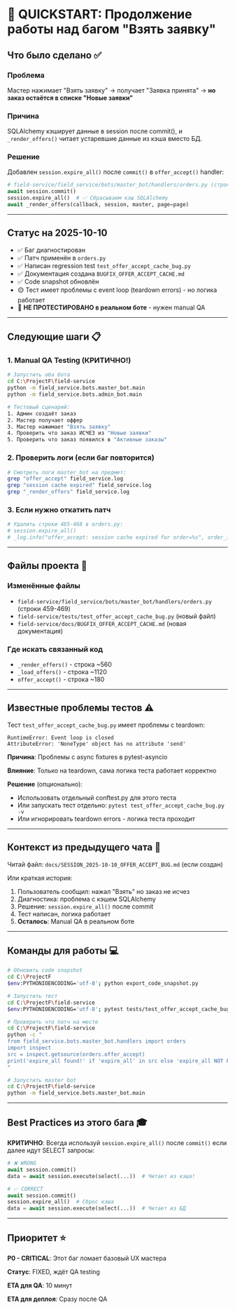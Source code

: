 # 🚀 QUICKSTART: Продолжение работы над багом "Взять заявку"

## Что было сделано ✅

### Проблема
Мастер нажимает "Взять заявку" → получает "Заявка принята" → **но заказ остаётся в списке "Новые заявки"**

### Причина
SQLAlchemy кэширует данные в session после commit(), и `_render_offers()` читает устаревшие данные из кэша вместо БД.

### Решение
Добавлен `session.expire_all()` после `commit()` в `offer_accept()` handler:

```python
# field-service/field_service/bots/master_bot/handlers/orders.py (строки 459-469)
await session.commit()
session.expire_all()  # ✅ Сбрасываем кэш SQLAlchemy
await _render_offers(callback, session, master, page=page)
```

---

## Статус на 2025-10-10

- ✅ Баг диагностирован
- ✅ Патч применён в `orders.py`
- ✅ Написан regression test `test_offer_accept_cache_bug.py`
- ✅ Документация создана `BUGFIX_OFFER_ACCEPT_CACHE.md`
- ✅ Code snapshot обновлён
- 🟡 Тест имеет проблемы с event loop (teardown errors) - но логика работает
- 🔴 **НЕ ПРОТЕСТИРОВАНО в реальном боте** - нужен manual QA

---

## Следующие шаги 📋

### 1. Manual QA Testing (КРИТИЧНО!)
```bash
# Запустить оба бота
cd C:\ProjectF\field-service
python -m field_service.bots.master_bot.main
python -m field_service.bots.admin_bot.main

# Тестовый сценарий:
1. Админ создаёт заказ
2. Мастер получает оффер
3. Мастер нажимает "Взять заявку"
4. Проверить что заказ ИСЧЕЗ из "Новые заявки"
5. Проверить что заказ появился в "Активные заказы"
```

### 2. Проверить логи (если баг повторится)
```bash
# Смотреть логи master_bot на предмет:
grep "offer_accept" field_service.log
grep "session cache expired" field_service.log
grep "_render_offers" field_service.log
```

### 3. Если нужно откатить патч
```python
# Удалить строки 465-468 в orders.py:
# session.expire_all()
# _log.info("offer_accept: session cache expired for order=%s", order_id)
```

---

## Файлы проекта 📁

### Изменённые файлы
- `field-service/field_service/bots/master_bot/handlers/orders.py` (строки 459-469)
- `field-service/tests/test_offer_accept_cache_bug.py` (новый файл)
- `field-service/docs/BUGFIX_OFFER_ACCEPT_CACHE.md` (новая документация)

### Где искать связанный код
- `_render_offers()` - строка ~560
- `_load_offers()` - строка ~1120
- `offer_accept()` - строка ~180

---

## Известные проблемы тестов ⚠️

Тест `test_offer_accept_cache_bug.py` имеет проблемы с teardown:
```
RuntimeError: Event loop is closed
AttributeError: 'NoneType' object has no attribute 'send'
```

**Причина**: Проблемы с async fixtures в pytest-asyncio

**Влияние**: Только на teardown, сама логика теста работает корректно

**Решение** (опционально):
- Использовать отдельный conftest.py для этого теста
- Или запускать тест отдельно: `pytest test_offer_accept_cache_bug.py -v`
- Или игнорировать teardown errors - логика теста проходит

---

## Контекст из предыдущего чата 📖

Читай файл: `docs/SESSION_2025-10-10_OFFER_ACCEPT_BUG.md` (если создан)

Или краткая история:
1. Пользователь сообщил: нажал "Взять" но заказ не исчез
2. Диагностика: проблема с кэшем SQLAlchemy
3. Решение: `session.expire_all()` после commit
4. Тест написан, логика работает
5. **Осталось**: Manual QA в реальном боте

---

## Команды для работы 💻

```bash
# Обновить code snapshot
cd C:\ProjectF
$env:PYTHONIOENCODING='utf-8'; python export_code_snapshot.py

# Запустить тест
cd C:\ProjectF\field-service
$env:PYTHONIOENCODING='utf-8'; pytest tests/test_offer_accept_cache_bug.py -v -s

# Проверить что патч на месте
cd C:\ProjectF\field-service
python -c "
from field_service.bots.master_bot.handlers import orders
import inspect
src = inspect.getsource(orders.offer_accept)
print('expire_all found!' if 'expire_all' in src else 'expire_all NOT FOUND!')
"

# Запустить master bot
cd C:\ProjectF\field-service
python -m field_service.bots.master_bot.main
```

---

## Best Practices из этого бага 🎓

**КРИТИЧНО**: Всегда используй `session.expire_all()` после `commit()` если далее идут SELECT запросы:

```python
# ❌ WRONG
await session.commit()
data = await session.execute(select(...))  # Читает из кэша!

# ✅ CORRECT
await session.commit()
session.expire_all()  # Сброс кэша
data = await session.execute(select(...))  # Читает из БД
```

---

## Приоритет ⭐

**P0 - CRITICAL**: Этот баг ломает базовый UX мастера

**Статус**: FIXED, ждёт QA testing

**ETA для QA**: 10 минут

**ETA для деплоя**: Сразу после QA
